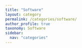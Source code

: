 ```yaml
---
title: "Software"
layout: category
permalink: /categories/software/
author_profile: true
taxonomy: Software
sidebar:
  nav: "categories"
---
```

